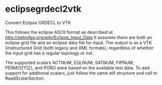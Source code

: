 # eclipsegrdecl2vtk
Convert Eclipse GRDECL to VTK

This follows the eclipse ASCII format as described at http://petrofaq.org/wiki/Eclipse_Input_Data
It assumes there are both an eclipse grid file and an eclipse data file for input.
The output is as a VTK Unstructured Grid (both legacy and XML formats), regardless of whether the input 
grid has a regular topology or not.

The supported scalars ACTNUM, EQLNUM, SATNUM, FIPNUM, PERM{X|Y|Z}, and PORO were based on the available test data. 
To add support for additional scalars, just follow the same elif structure and call to ReadScalarSection.
